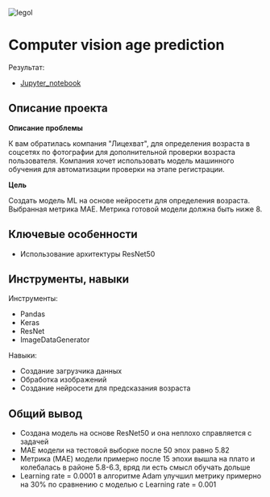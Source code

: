 ![legol](https://github.com/dmakhazen/portfolio/assets/107398428/f5eb864c-b519-4d57-bf9d-4b67066ef33e)


# Computer vision age prediction

Результат:
- [Jupyter_notebook](https://github.com/dmakhazen/portfolio/tree/main/CV_age_prediction/CV_age_prediction.ipynb)

## Описание проекта

**Описание проблемы**

К вам обратилась компания "Лицехват", для определения возраста в соцсетях по фотографии для дополнительной проверки возраста пользователя. Компания хочет использовать модель машинного обучения для автоматизации проверки на этапе регистрации.

**Цель**

Создать модель ML на основе нейросети для определения возраста. Выбранная метрика MAE. Метрика готовой модели должна быть ниже 8.

## Ключевые особенности
- Использование архитектуры ResNet50

## Инструменты, навыки

Инструменты:
- Pandas
- Keras
- ResNet
- ImageDataGenerator

Навыки:
- Создание загрузчика данных
- Обработка изображений
- Создание нейросети для предсказания возраста

## Общий вывод

- Создана модель на основе ResNet50 и она неплохо справляется с задачей
- MAE модели на тестовой выборке после 50 эпох равно 5.82
- Метрика (MAE) модели примерно после 15 эпохи вышла на плато и колебалась в районе 5.8-6.3, вряд ли есть смысл обучать дольше
- Learning rate = 0.0001 в алгоритме Adam улучшил метрику примерно на 30% по сравнению с моделью с Learning rate = 0.001
